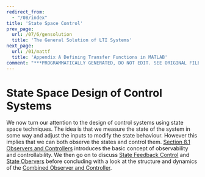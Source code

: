 ```yaml
---
redirect_from:
  - "/08/index"
title: 'State Space Control'
prev_page:
  url: /07/6/gensolution
  title: 'The General Solution of LTI Systems'
next_page:
  url: /01/mattf
  title: 'Appendix A Defining Transfer Functions in MATLAB'
comment: "***PROGRAMMATICALLY GENERATED, DO NOT EDIT. SEE ORIGINAL FILES IN /content***"
---
```

# State Space Design of Control Systems

We now turn our attention to the design of control systems using state space
techniques. The idea is that we measure the state of the system in some way and
adjust the inputs to modify the state behaviour. However this implies that we can
both observe the states and control them. 
[Section 8.1 Observers and Controllers](1/observ_ctrl) 
introduces the basic concept of observability and controllability. We then go on to discuss 
[State Feedback Control](2/sfcontrol) 
and 
[State Obervers](3/observers) 
before concluding with a look at the structure and dynamics of the 
[Combined Observer and Controller](4/observer_controller).